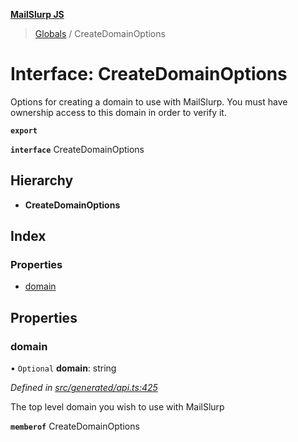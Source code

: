 **[MailSlurp JS](../README.md)**

> [Globals](../README.md) / CreateDomainOptions

# Interface: CreateDomainOptions

Options for creating a domain to use with MailSlurp. You must have ownership access to this domain in order to verify it.

**`export`** 

**`interface`** CreateDomainOptions

## Hierarchy

* **CreateDomainOptions**

## Index

### Properties

* [domain](createdomainoptions.md#domain)

## Properties

### domain

• `Optional` **domain**: string

*Defined in [src/generated/api.ts:425](https://github.com/mailslurp/mailslurp-client/blob/ff09436/src/generated/api.ts#L425)*

The top level domain you wish to use with MailSlurp

**`memberof`** CreateDomainOptions
